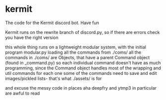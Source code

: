 # kermit
The code for the Kermit discord bot. Have fun

Kermit runs on the rewrite branch of discord.py, so if there are errors check you have the right version

this whole thing runs on a lightweight modular system, with the initial program modular.py loading all the commands from ./coms/ 
all the commands in ./coms/ are Objects, that have a parent Command object (found in \_command.py)
so each individual command doesn't have as much programming, since the Command object handles most of the wrapping and util commands for each one
some of the commands need to save and edit images/pickled lists- that's what ./assets/ is for

and excuse the messy code in places aha
deepfry and ytmp3 in particular are awful to read


